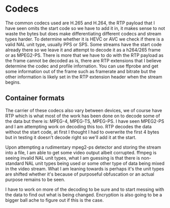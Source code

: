 # Codecs

The common codecs used are H.265 and H.264, the RTP payload that I have seen omits the start code so we have to add it in, it makes sense to not waste the bytes but does make differentiating different codecs and stream types harder. To determine whether it is HEVC or AVC we check if there is a valid NAL unit type, usually PPS or SPS. Some streams have the start code already there so we leave it and attempt to decode it as a h264/265 frame or as MPEG2-PS. There is more that we have to do with the RTP payload as the frame cannot be decoded as is, there are RTP extensions that I believe determine the codec and profile infornation. You can use ffprobe and get some information out of the frame such as framerate and bitrate but the other information is likely set in the RTP extension header when the stream begins.

## Container formats

The carrier of these codecs also vary between devices, we of course have RTP which is what most of the work has been done on to decode some of the data but there is: MPEG-4, MPEG-TS, MPEG-PS. I have seen MPEG2-PS and I am attempting work on decoding this too. RTP decodes the data without the start code, at first I thought I had to overwrite the first 4 bytes but in testing it doesn't decode right so we'll add it at the start.

Upon attempting a rudimentary mpeg2-ps detector and storing the stream into a file, I am able to get some video output albeit corrupted. ffmpeg is seeing invalid NAL unit types, what I am guessing is that there is non-standard NAL unit types being used or some other type of data being mixed in the video stream. What I am leaning towards is perhaps it's the unit types are shifted whether it's because of purposeful obfuscation or an actual purpose remains to be seen.

I have to work on more of the decoding to be sure and to start messing with the data to find out what is being changed. Encryption is also going to be a bigger ball ache to figure out if this is the case.
